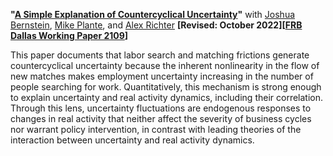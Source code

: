 **"[A Simple Explanation of Countercyclical Uncertainty](Papers/BPRT-uncertainty.pdf)"**
with [Joshua Bernstein](https://www.linkedin.com/in/joshua-bernstein-47baa332), [Mike Plante](https://sites.google.com/site/michaelplanteecon/), and [Alex Richter](http://www.alexrichterecon.com/)
**[Revised: October 2022][[FRB Dallas Working Paper 2109](https://www.dallasfed.org/-/media/documents/research/papers/2021/wp2109.pdf)]**

This paper documents that labor search and matching frictions generate countercyclical uncertainty because the inherent nonlinearity in the flow of new matches makes employment uncertainty increasing in the number of people searching for work. Quantitatively, this mechanism is strong enough to explain uncertainty and real activity dynamics, including their correlation. Through this lens, uncertainty fluctuations are endogenous responses to changes in real activity that neither affect the severity of business cycles nor warrant policy intervention, in contrast with leading theories of the interaction between uncertainty and real activity dynamics.